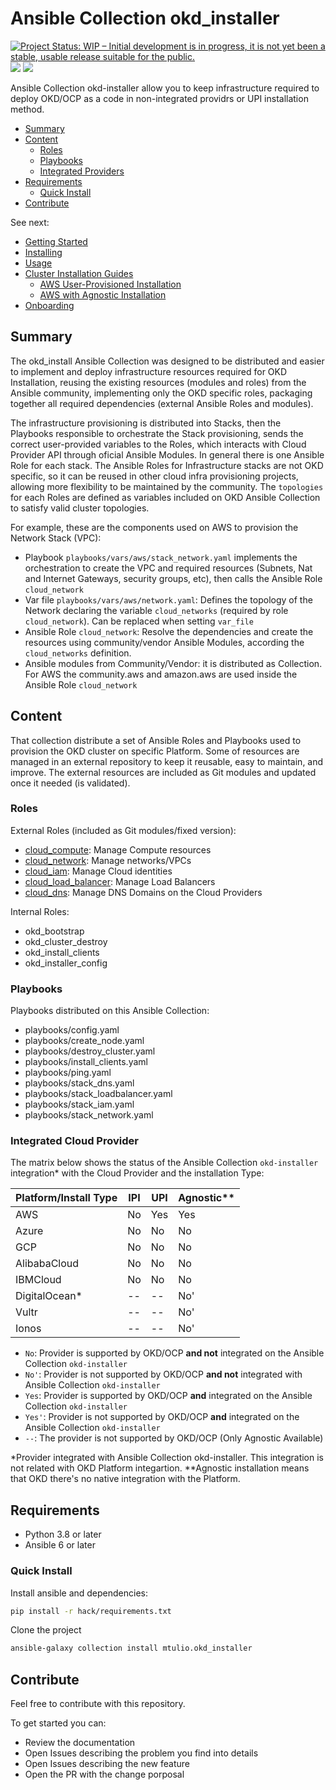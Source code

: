 # Ansible Collection okd_installer

[![Project Status: WIP – Initial development is in progress, it is not yet been a stable, usable release suitable for the public.](https://www.repostatus.org/badges/latest/wip.svg)](https://www.repostatus.org/#wip)
[![](https://github.com/mtulio/ansible-collection-okd-installer/actions/workflows/ci.yml/badge.svg?branch=main)](https://github.com/mtulio/ansible-collection-okd-installer/actions/workflows/ci.yml)
[![](https://img.shields.io/ansible/collection/1867)](https://galaxy.ansible.com/mtulio/okd_installer)


Ansible Collection okd-installer allow you to keep infrastructure required to deploy
OKD/OCP as a code in non-integrated providrs or UPI installation method.

- [Summary](#summary)
- [Content](#content)
    - [Roles](#content-roles)
    - [Playbooks](#content-playbooks)
    - [Integrated Providers](#content-providers)
- [Requirements](#requirements)
    - [Quick Install](#content-quick-install)
- [Contribute](#contribute)

See next:

- [Getting Started](./Getting-started.md)
- [Installing](./Installing.md)
- [Usage](./Usage.md)
- [Cluster Installation Guides](#)
    - [AWS User-Provisioned Installation](./installing/aws-upi.md)
    - [AWS with Agnostic Installation](./installing/aws-agnostic.md)
    <!-- - [DigitalOcean with Agnostic Installation](./installing/digitalOcean-agnostic.md) -->
- [Onboarding](./Onboarding.md)


## Summary <a name="summary"></a>

The okd_install Ansible Collection was designed to be distributed and easier to implement and deploy infrastructure resources required for OKD Installation, reusing the existing resources (modules and roles) from the Ansible community, implementing only the OKD specific roles, packaging together all required dependencies (external Ansible Roles and modules).

The infrastructure provisioning is distributed into Stacks, then the Playbooks responsible to orchestrate the Stack provisioning, sends the correct user-provided variables to the Roles, which interacts with Cloud Provider API through oficial Ansible Modules. In general there is one Ansible Role for each stack. The Ansible Roles for Infrastructure stacks are not OKD specific, so it can be reused in other cloud infra provisioning projects, allowing more flexibility to be maintained by the community. The `topologies` for each Roles are defined as variables included on OKD Ansible Collection to satisfy valid cluster topologies.

For example, these are the components used on AWS to provision the Network Stack (VPC):

- Playbook `playbooks/vars/aws/stack_network.yaml` implements the orchestration to create the VPC and required resources (Subnets, Nat and Internet Gateways, security groups, etc), then calls the Ansible Role `cloud_network`
- Var file `playbooks/vars/aws/network.yaml`: Defines the topology of the Network declaring the variable `cloud_networks` (required by role `cloud_network`). Can be replaced when setting `var_file`
- Ansible Role `cloud_network`: Resolve the dependencies and create the resources using community/vendor Ansible Modules, according the `cloud_networks` definition.
- Ansible modules from Community/Vendor: it is distributed as Collection. For AWS the community.aws and amazon.aws are used inside the Ansible Role `cloud_network`

## Content <a name="content"></a>

That collection distribute a set of Ansible Roles and Playbooks used to provision the OKD cluster on specific Platform. Some of resources are managed in an external repository to keep it reusable, easy to maintain, and improve. The external resources are included as Git modules and updated once it needed (is validated).

### Roles <a name="content-roles"></a>

External Roles (included as Git modules/fixed version):

- [cloud_compute](https://github.com/mtulio/ansible-role-cloud-compute): Manage Compute resources
- [cloud_network](https://github.com/mtulio/ansible-role-cloud-compute): Manage networks/VPCs
- [cloud_iam](https://github.com/mtulio/ansible-role-cloud-compute): Manage Cloud identities
- [cloud_load_balancer](https://github.com/mtulio/ansible-role-cloud-compute): Manage Load Balancers
- [cloud_dns](https://github.com/mtulio/ansible-role-cloud-dns): Manage DNS Domains on the Cloud Providers

Internal Roles:

- okd_bootstrap
- okd_cluster_destroy
- okd_install_clients
- okd_installer_config

### Playbooks <a name="content-playbooks"></a>

Playbooks distributed on this Ansible Collection:

- playbooks/config.yaml
- playbooks/create_node.yaml
- playbooks/destroy_cluster.yaml
- playbooks/install_clients.yaml
- playbooks/ping.yaml
- playbooks/stack_dns.yaml
- playbooks/stack_loadbalancer.yaml
- playbooks/stack_iam.yaml
- playbooks/stack_network.yaml

### Integrated Cloud Provider <a name="content-providers"></a>

The matrix below shows the status of the Ansible Collection `okd-installer` integration* with the Cloud Provider and the installation Type:

| Platform/Install Type | IPI | UPI | Agnostic** |
| -- | -- | -- | -- |
| AWS | No | Yes | Yes |
| Azure | No | No | No |
| GCP | No | No | No |
| AlibabaCloud | No | No | No |
| IBMCloud | No | No | No |
| DigitalOcean* | -- | -- | No' |
| Vultr | -- | -- | No' |
| Ionos | -- | -- | No' |

- `No`: Provider is supported by OKD/OCP **and not** integrated on the Ansible Collection `okd-installer`
- `No'`: Provider is not supported by OKD/OCP **and not** integrated with  Ansible Collection `okd-installer`
- `Yes`: Provider is supported by OKD/OCP **and** integrated on the Ansible Collection `okd-installer`
- `Yes'`: Provider is not supported by OKD/OCP **and** integrated on the Ansible Collection `okd-installer`
- `--`: The provider is not supported by OKD/OCP (Only Agnostic Available)

*Provider integrated with Ansible Collection okd-installer. This integration is not related with OKD Platform integartion.
**Agnostic installation means that OKD there's no native integration with the Platform.

## Requirements <a name="requirements"></a>

- Python 3.8 or later
- Ansible 6 or later

### Quick Install <a name="content-quick-install"></a>

Install ansible and dependencies:

```bash
pip install -r hack/requirements.txt
```

Clone the project
```bash
ansible-galaxy collection install mtulio.okd_installer
```

## Contribute

Feel free to contribute with this repository.

To get started you can:

- Review the documentation
- Open Issues describing the problem you find into details
- Open Issues describing the new feature
- Open the PR with the change porposal

